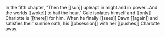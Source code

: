 In the fifth chapter, "Then the [[sun]] upleapt in might and in power...And the worlds [[woke]] to hail the hour," Gale isolates himself and [[only]] Charlotte is [[there]] for him. When he finally [[sees]] Dawn [[again]] and satisfies their sunrise oath, his [[obsession]] with her [[pushes]] Charlotte away.
